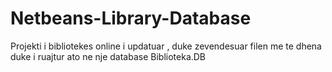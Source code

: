 # Netbeans-Library-Database

Projekti i  bibliotekes online i updatuar , duke zevendesuar filen me te dhena 
duke i ruajtur ato ne nje database Biblioteka.DB
